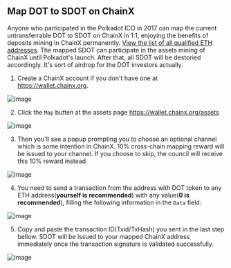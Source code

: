 ## Map DOT to SDOT on ChainX

Anyone who participated in the Polkadot ICO in 2017 can map the current untransferrable DOT to SDOT on ChainX in 1:1, enjoying the benefits of deposits mining in ChainX permanently. [View the list of all qualified ETH addresses](https://etherscan.io/token/tokenholderchart/0xb59f67a8bff5d8cd03f6ac17265c550ed8f33907). The mapped SDOT can participate in the assets mining of ChainX until Polkadot's launch. After that, all SDOT will be destoried accordingly. It's sort of airdrop for the DOT investors actually.

1. Create a ChainX account if you don't have one at https://wallet.chainx.org.

![image](https://user-images.githubusercontent.com/8850248/58405546-4310bc80-809a-11e9-9da5-4bd322520ea1.png)

2. Click the `Map` butten at the assets page https://wallet.chainx.org/assets

![image](https://user-images.githubusercontent.com/8850248/58405691-9d118200-809a-11e9-9f17-733b8a3f2194.png)

3. Then you'll see a popup prompting you to choose an optional channel which is some intention in ChainX. 10% cross-chain mapping reward will be issued to your channel. If you choose to skip, the council will receive this 10% reward instead.

![image](https://user-images.githubusercontent.com/8850248/58405800-d9dd7900-809a-11e9-9cef-0906b3ed197a.png)

4. You need to send a transaction from the address with DOT token to any ETH address(**yourself is recommended**) with any value(**0 is recommended**), filling the following information in the `Data` field:

![image](https://user-images.githubusercontent.com/8850248/58406864-25912200-809d-11e9-885e-4193e9f3b2a3.png)

5. Copy and paste the transaction ID(Txid/TxHash) you sent in the last step bellow. SDOT will be issued to your mapped ChainX address immediately once the transaction signature is validated successfully.

![image](https://user-images.githubusercontent.com/8850248/58407634-d3e99700-809e-11e9-8cbc-5c5bf644fe35.png)
